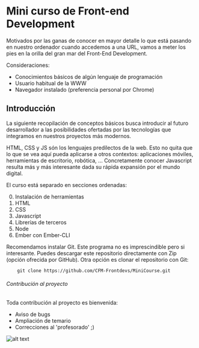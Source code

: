 # Mini curso de Front-end Development

Motivados por las ganas de conocer en mayor detalle lo que está pasando en nuestro ordenador cuando accedemos a una URL, vamos a meter los pies en la orilla del gran mar del Front-End Development. 

Consideraciones:
- Conocimientos básicos de algún lenguaje de programación
- Usuario habitual de la WWW
- Navegador instalado (preferencia personal por Chrome)

## Introducción

La siguiente recopilación de conceptos básicos busca introducir al futuro desarrollador a las posibilidades ofertadas por las tecnologías que integramos en nuestros proyectos más modernos. 

HTML, CSS y JS són los lenguajes predilectos de la web. Esto no quita que lo que se vea aquí pueda aplicarse a otros contextos: aplicaciones móviles, herramientas de escritorio, robótica, ... Concretamente conocer Javascript resulta más y más interesante dada su rápida expansión por el mundo digital.

El curso está separado en secciones ordenadas:

0. Instalación de herramientas
1. HTML
2. CSS
3. Javascript
4. Librerías de terceros
5. Node
6. Ember con Ember-CLI

Recomendamos instalar Git. Este programa no es imprescindible pero si interesante. Puedes descargar este repositorio directamente con Zip (opción ofrecida por GitHub). Otra opción es clonar el repositorio con Git:

```
	git clone https://github.com/CFM-Frontdevs/MiniCourse.git
```

###### Contribución al proyecto

Toda contribución al proyecto es bienvenida:
- Aviso de bugs
- Ampliación de temario
- Correcciones al 'profesorado' ;)

![alt text][img-magic]

[img-magic]: http://science-all.com/images/magic/magic-03.jpg "This is gonna be Pure Magic"